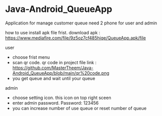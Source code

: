 # Java-Android_QueueApp
Application for manage customer queue
need 2 phone for user and admin

how to use
install apk file frist. download apk : https://www.mediafire.com/file/9z5oz7cf485hjqe/QueueApp.apk/file

user
- choose frist menu
- scan qr code. qr code in project file link : https://github.com/MasterTheem/Java-Android_QueueApp/blob/main/qr%20code.png
- you get queue and wait until your queue

admin
- choose setting icon. this icon on top right sceen
- enter admin password. Password: 123456
- you can increase number of use queue or reset number of queue
